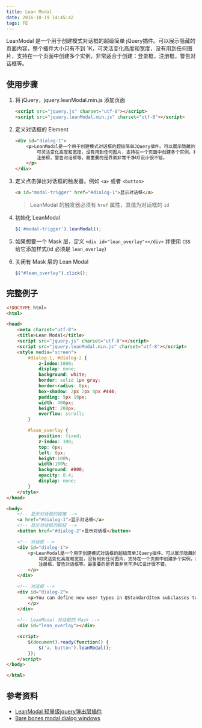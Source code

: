 ```yaml
---
title: Lean Modal
date: 2016-10-19 14:45:42
tags: FE
---
```

LeanModal 是一个用于创建模式对话框的超级简单 jQuery插件。可以展示隐藏的页面内容，整个插件大小只有不到 1K，可灵活变化高度和宽度，没有用到任何图片，支持在一个页面中创建多个实例，非常适合于创建：登录框，注册框，警告对话框等。

<!--more-->

## 使用步骤
1. 将 jQuery，jquery.leanModal.min.js 添加页面

    ```html
    <script src="jquery.js" charset="utf-8"></script>
    <script src="jquery.leanModal.min.js" charset="utf-8"></script>
    ```
2. 定义对话框的 Element

    ```html
    <div id="dialog-1">
        <p>LeanModal是一个用于创建模式对话框的超级简单JQuery插件。可以展示隐藏的页面内容，整个插件大小只有780bytes，
            可灵活变化高度和宽度，没有用到任何图片，支持在一个页面中创建多个实例，非常适合于创建：登录框，
            注册框，警告对话框等。最重要的是界面非常干净UI设计很不错。
        </p>
    </div>
    ```
3. 定义点击弹出对话框的触发器，例如 `<a>` 或者 `<button>`

    ```html
    <a id="modal-trigger" href="#dialog-1">显示对话框</a>
    ```

    > LeanModal 的触发器必须有 `href` 属性，其值为对话框的 `id`
4. 初始化 LeanModal

    ```js
    $('#modal-trigger').leanModal();
    ```
5. 如果想要一个 Mask 层，定义 `<div id="lean_overlay"></div>` 并使用 `CSS` 给它添加样式(id 必须是 `lean_overlay`)

6. 关闭有 Mask 层的 Lean Modal

    ```js
    $("#lean_overlay").click();
    ```

## 完整例子
```html
<!DOCTYPE html>
<html>

<head>
    <meta charset="utf-8">
    <title>Lean Modal</title>
    <script src="jquery.js" charset="utf-8"></script>
    <script src="jquery.leanModal.min.js" charset="utf-8"></script>
    <style media="screen">
        #dialog-1, #dialog-2 {
            z-index:1000;
            display: none;
            background: white;
            border: solid 1px gray;
            border-radius: 8px;
            box-shadow: 2px 2px 8px #444;
            padding: 5px 10px;
            width: 400px;
            height: 200px;
            overflow: scroll;
        }

        #lean_overlay {
            position: fixed;
            z-index: 100;
            top: 0px;
            left: 0px;
            height:100%;
            width:100%;
            background: #000;
            opacity: 0.4;
            display: none;
        }
    </style>
</head>

<body>
    <!-- 显示对话框的链接 -->
    <a href="#dialog-1">显示对话框</a>
    <!-- 显示对话框的按钮 -->
    <button href="#dialog-2">显示对话框</button>

    <!-- 对话框 -->
    <div id="dialog-1">
        <p>LeanModal是一个用于创建模式对话框的超级简单JQuery插件。可以展示隐藏的页面内容，整个插件大小只有780bytes，
            可灵活变化高度和宽度，没有用到任何图片，支持在一个页面中创建多个实例，非常适合于创建：登录框，
            注册框，警告对话框等。最重要的是界面非常干净UI设计很不错。
        </p>
    </div>

    <!-- 对话框 -->
    <div id="dialog-2">
        <p>You can define new user types in QStandardItem subclasses to ensure that custom items are treated specially; for example, when items are sorted.
        </p>
    </div>
    
    <!-- LeanModal 对话框的 Mask -->
    <div id="lean_overlay"></div>

    <script>
        $(document).ready(function() {
            $('a, button').leanModal();
        });
    </script>
</body>

</html>
```

## 参考资料
* [LeanModal 轻量级jquery弹出层插件](http://www.jqueryfuns.com/resource/44)
* [Bare bones modal dialog windows](http://leanmodal.finelysliced.com.au/#)
